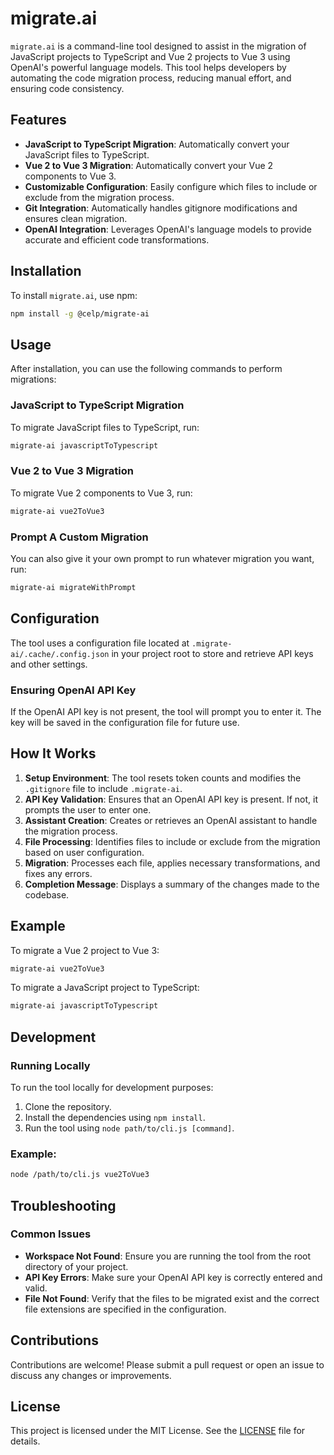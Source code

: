 # migrate.ai

`migrate.ai` is a command-line tool designed to assist in the migration of JavaScript projects to TypeScript and Vue 2 projects to Vue 3 using OpenAI's powerful language models. This tool helps developers by automating the code migration process, reducing manual effort, and ensuring code consistency.

## Features

- **JavaScript to TypeScript Migration**: Automatically convert your JavaScript files to TypeScript.
- **Vue 2 to Vue 3 Migration**: Automatically convert your Vue 2 components to Vue 3.
- **Customizable Configuration**: Easily configure which files to include or exclude from the migration process.
- **Git Integration**: Automatically handles gitignore modifications and ensures clean migration.
- **OpenAI Integration**: Leverages OpenAI's language models to provide accurate and efficient code transformations.

## Installation

To install `migrate.ai`, use npm:

```sh
npm install -g @celp/migrate-ai
```

## Usage

After installation, you can use the following commands to perform migrations:

### JavaScript to TypeScript Migration

To migrate JavaScript files to TypeScript, run:

```sh
migrate-ai javascriptToTypescript
```

### Vue 2 to Vue 3 Migration

To migrate Vue 2 components to Vue 3, run:

```sh
migrate-ai vue2ToVue3
```

### Prompt A Custom Migration

You can also give it your own prompt to run whatever migration you want, run:

```sh
migrate-ai migrateWithPrompt
```

## Configuration

The tool uses a configuration file located at `.migrate-ai/.cache/.config.json` in your project root to store and retrieve API keys and other settings.

### Ensuring OpenAI API Key

If the OpenAI API key is not present, the tool will prompt you to enter it. The key will be saved in the configuration file for future use.

## How It Works

1. **Setup Environment**: The tool resets token counts and modifies the `.gitignore` file to include `.migrate-ai`.
2. **API Key Validation**: Ensures that an OpenAI API key is present. If not, it prompts the user to enter one.
3. **Assistant Creation**: Creates or retrieves an OpenAI assistant to handle the migration process.
4. **File Processing**: Identifies files to include or exclude from the migration based on user configuration.
5. **Migration**: Processes each file, applies necessary transformations, and fixes any errors.
6. **Completion Message**: Displays a summary of the changes made to the codebase.

## Example

To migrate a Vue 2 project to Vue 3:

```sh
migrate-ai vue2ToVue3
```

To migrate a JavaScript project to TypeScript:

```sh
migrate-ai javascriptToTypescript
```

## Development

### Running Locally

To run the tool locally for development purposes:

1. Clone the repository.
2. Install the dependencies using `npm install`.
3. Run the tool using `node path/to/cli.js [command]`.

### Example:

```sh
node /path/to/cli.js vue2ToVue3
```

## Troubleshooting

### Common Issues

- **Workspace Not Found**: Ensure you are running the tool from the root directory of your project.
- **API Key Errors**: Make sure your OpenAI API key is correctly entered and valid.
- **File Not Found**: Verify that the files to be migrated exist and the correct file extensions are specified in the configuration.

## Contributions

Contributions are welcome! Please submit a pull request or open an issue to discuss any changes or improvements.

## License

This project is licensed under the MIT License. See the [LICENSE](LICENSE) file for details.
